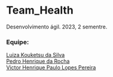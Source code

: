 # Team_Health 

Desenvolvimento ágil.
2023, 2 sementre.

### Equipe:

[Luiza Kouketsu da Silva](https://github.com/luizakouketsu)  
[Pedro Henrique da Rocha](https://github.com/RochaUTFPR)  
[Victor Henrique Paulo Lopes Pereira](https://github.com/Victor-H0)

